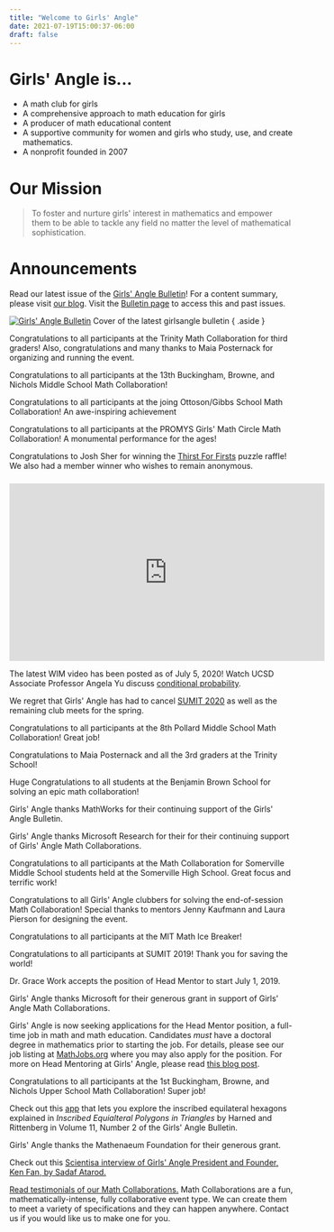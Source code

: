 ```yaml
---
title: "Welcome to Girls' Angle"
date: 2021-07-19T15:00:37-06:00
draft: false
---
```


# Girls' Angle is...

- A math club for girls
- A comprehensive approach to math education for girls
- A producer of math educational content
- A supportive community for women and girls who study, use, and create
mathematics.
- A nonprofit founded in 2007

# Our Mission

> To foster and nurture girls' interest in mathematics and empower them to be
able to tackle any field no matter the level of mathematical sophistication.

# Announcements

Read our latest issue of the [Girls' Angle
Bulletin](page/bulletin-archive/GABv14n05E.pdf)! For
a content summary, please visit [our
blog](https://girlsangle.wordpress.com/2021/6/30/girls-angle-bulletin-volume-14-number-5/).
Visit the [Bulletin page](page/bulletin.php) to access this and past issues.

[![Girls' Angle
Bulletin](/images/Coverv14n05.jpg)](page/bulletin-archive/GABv14n05E.pdf)
Cover of the latest girlsangle bulletin
{ .aside }

Congratulations to all participants at the Trinity Math Collaboration for
third graders! Also, congratulations and many thanks to Maia Posternack for
organizing and running the event.

Congratulations to all participants at the 13th Buckingham, Browne, and Nichols
Middle School Math Collaboration!

Congratulations to all participants at the joing Ottoson/Gibbs School Math
Collaboration! An awe-inspiring achievement

Congratulations to all participants at the PROMYS Girls' Math Circle Math
Collaboration! A monumental performance for the ages!

Congratulations to Josh Sher for winning the [Thirst For
Firsts](https://girlsangle.wordpress.com/2020/07/15/thirst-for-firsts-a-girls-angle-raffle/)
puzzle raffle! We also had a member winner who wishes to remain anonymous.

<div class="iframe-container unpadded">
<img width="16" height="9"
src="data:image/png;base64,iVBORw0KGgoAAAANSUhEUgAAABAAAAAJCAQAAACRI2S5AAAAEElEQVR42mNkIAAYRxWAAQAG9gAKqv6+AwAAAABJRU5ErkJggg==">
<iframe width="560" height="315"
src="https://www.youtube.com/embed/Qnp02_9p4sg" loading="lazy" title="YouTube
video player" frameborder="0" allow="accelerometer; autoplay; clipboard-write;
encrypted-media; gyroscope; picture-in-picture" allowfullscreen></iframe>
</div>

The latest WIM video has been posted as of July 5, 2020! Watch
UCSD Associate Professor Angela Yu discuss [conditional
probability](http://girlsangle.org/page/filmpage.php?num=19).

We regret that Girls' Angle has had to cancel [SUMIT
2020](http://girlsangle.org/page/SUMIT/SUMIT.html) as well as the remaining
club meets for the spring.

Congratulations to all participants at the 8th Pollard Middle School Math
Collaboration! Great job!

Congratulations to Maia Posternack and all the 3rd graders at the Trinity
School!

Huge Congratulations to all students at the Benjamin Brown School for solving
an epic math collaboration!

Girls' Angle thanks MathWorks for their continuing support of the Girls' Angle
Bulletin.

Girls' Angle thanks Microsoft Research for their for their continuing support
of Girls' Angle Math Collaborations.

Congratulations to all participants at the Math Collaboration for Somerville
Middle School students held at the Somerville High School. Great focus and
terrific work!

Congratulations to all Girls' Angle clubbers for solving the end-of-session
Math Collaboration! Special thanks to mentors Jenny Kaufmann and Laura Pierson
for designing the event.

Congratulations to all participants at the MIT Math Ice Breaker!

Congratulations to all participants at SUMIT 2019! Thank you for saving the
world!

Dr. Grace Work accepts the position of Head Mentor to start July 1, 2019.

Girls' Angle thanks Microsoft for their generous grant in support of Girls'
Angle Math Collaborations.

Girls' Angle is now seeking applications for the Head Mentor position, a
full-time job in math and math education. Candidates _must_ have a doctoral
degree in mathematics prior to starting the job. For details, please see our
job listing at [MathJobs.org](https://www.mathjobs.org/jobs/jobs/12306)
where you may also apply for the position. For more on
Head Mentoring at Girls' Angle, please read [this blog
post](https://girlsangle.wordpress.com/2018/09/09/head-mentoring-at-girls-angle/).

Congratulations to all participants at the 1st Buckingham, Browne, and Nichols
Upper School Math Collaboration! Super job!

Check out this
[app](http://girlsangle.org/apps/InscribedEquilateralHexagons.html) that
lets you explore the inscribed equilateral hexagons explained in _Inscribed
Equialteral Polygons in Triangles_ by Harned and Rittenberg in Volume 11,
Number 2 of the Girls' Angle Bulletin.

Girls' Angle thanks the Mathenaeum Foundation for their generous grant.

Check out this [Scientisa interview of Girls'
Angle President and Founder, Ken Fan, by Sadaf
Atarod.](http://www.scientistafoundation.com/lifestyle-blog/girls-angle)

[Read testimonials of our Math
Collaborations.](http://www.girlsangle.org/page/math_collaborations.html#mctestimonials)
Math Collaborations are a fun, mathematically-intense, fully collaborative
event type. We can create them to meet a variety of specifications and they can
happen anywhere. Contact us if you would like us to make one for you.
